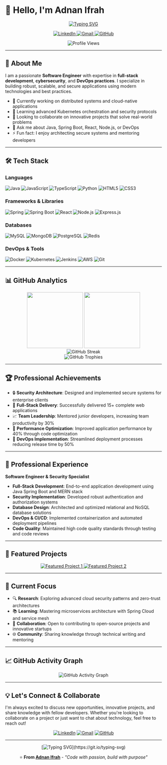 # 👋 Hello, I'm Adnan Ifrah

<div align="center">
  
[![Typing SVG](https://readme-typing-svg.herokuapp.com?font=Fira+Code&weight=500&size=32&pause=1000&color=0891B2&center=true&vCenter=true&width=600&lines=Software+Engineer;Security+Expert;Full-Stack+Developer;DevOps+Enthusiast)](https://git.io/typing-svg)

</div>

<p align="center">
  <a href="https://www.linkedin.com/in/adnan-ifrah-a5286a270/">
    <img src="https://img.shields.io/badge/LinkedIn-0077B5?style=for-the-badge&logo=linkedin&logoColor=white" alt="LinkedIn">
  </a>
  <a href="mailto:ifrahadnan61@gmail.com">
    <img src="https://img.shields.io/badge/Gmail-D14836?style=for-the-badge&logo=gmail&logoColor=white" alt="Gmail">
  </a>
  <a href="https://github.com/ifrah-adnan">
    <img src="https://img.shields.io/badge/GitHub-100000?style=for-the-badge&logo=github&logoColor=white" alt="GitHub">
  </a>
</p>

<p align="center">
  <img src="https://komarev.com/ghpvc/?username=ifrah-adnan&color=0891b2&style=flat-square&label=Profile+Views" alt="Profile Views">
</p>

---

## 🎯 About Me

I am a passionate **Software Engineer** with expertise in **full-stack development**, **cybersecurity**, and **DevOps practices**. I specialize in building robust, scalable, and secure applications using modern technologies and best practices.

- 🔭 Currently working on distributed systems and cloud-native applications
- 🌱 Learning advanced Kubernetes orchestration and security protocols
- 👯 Looking to collaborate on innovative projects that solve real-world problems
- 💬 Ask me about Java, Spring Boot, React, Node.js, or DevOps
- ⚡ Fun fact: I enjoy architecting secure systems and mentoring developers

---

## 🛠️ Tech Stack

### Languages
<p align="left">
  <img src="https://img.shields.io/badge/Java-ED8B00?style=for-the-badge&logo=openjdk&logoColor=white" alt="Java">
  <img src="https://img.shields.io/badge/JavaScript-F7DF1E?style=for-the-badge&logo=JavaScript&logoColor=black" alt="JavaScript">
  <img src="https://img.shields.io/badge/TypeScript-007ACC?style=for-the-badge&logo=typescript&logoColor=white" alt="TypeScript">
  <img src="https://img.shields.io/badge/Python-3776AB?style=for-the-badge&logo=python&logoColor=white" alt="Python">
  <img src="https://img.shields.io/badge/HTML5-E34F26?style=for-the-badge&logo=html5&logoColor=white" alt="HTML5">
  <img src="https://img.shields.io/badge/CSS3-1572B6?style=for-the-badge&logo=css3&logoColor=white" alt="CSS3">
</p>

### Frameworks & Libraries
<p align="left">
  <img src="https://img.shields.io/badge/Spring-6DB33F?style=for-the-badge&logo=spring&logoColor=white" alt="Spring">
  <img src="https://img.shields.io/badge/Spring_Boot-F2F4F9?style=for-the-badge&logo=spring-boot" alt="Spring Boot">
  <img src="https://img.shields.io/badge/React-20232A?style=for-the-badge&logo=react&logoColor=61DAFB" alt="React">
  <img src="https://img.shields.io/badge/Node.js-43853D?style=for-the-badge&logo=node.js&logoColor=white" alt="Node.js">
  <img src="https://img.shields.io/badge/Express.js-404D59?style=for-the-badge" alt="Express.js">
</p>

### Databases
<p align="left">
  <img src="https://img.shields.io/badge/MySQL-005C84?style=for-the-badge&logo=mysql&logoColor=white" alt="MySQL">
  <img src="https://img.shields.io/badge/MongoDB-4EA94B?style=for-the-badge&logo=mongodb&logoColor=white" alt="MongoDB">
  <img src="https://img.shields.io/badge/PostgreSQL-316192?style=for-the-badge&logo=postgresql&logoColor=white" alt="PostgreSQL">
  <img src="https://img.shields.io/badge/Redis-DC382D?style=for-the-badge&logo=redis&logoColor=white" alt="Redis">
</p>

### DevOps & Tools
<p align="left">
  <img src="https://img.shields.io/badge/Docker-2CA5E0?style=for-the-badge&logo=docker&logoColor=white" alt="Docker">
  <img src="https://img.shields.io/badge/Kubernetes-326ce5.svg?&style=for-the-badge&logo=kubernetes&logoColor=white" alt="Kubernetes">
  <img src="https://img.shields.io/badge/Jenkins-D24939?style=for-the-badge&logo=Jenkins&logoColor=white" alt="Jenkins">
  <img src="https://img.shields.io/badge/Amazon_AWS-FF9900?style=for-the-badge&logo=amazonaws&logoColor=white" alt="AWS">
  <img src="https://img.shields.io/badge/Git-F05032?style=for-the-badge&logo=git&logoColor=white" alt="Git">
</p>

---

## 📊 GitHub Analytics

<div align="center">
  <img height="180em" src="https://github-readme-stats.vercel.app/api?username=ifrah-adnan&show_icons=true&theme=tokyonight&include_all_commits=true&count_private=true"/>
  <img height="180em" src="https://github-readme-stats.vercel.app/api/top-langs/?username=ifrah-adnan&layout=compact&langs_count=8&theme=tokyonight"/>
</div>

<div align="center">
  <img src="https://github-readme-streak-stats.herokuapp.com/?user=ifrah-adnan&theme=tokyonight" alt="GitHub Streak"/>
</div>

<div align="center">
  <img src="https://github-profile-trophy.vercel.app/?username=ifrah-adnan&theme=tokyonight&column=6&margin-w=15&margin-h=15&no-bg=false&no-frame=false" alt="GitHub Trophies"/>
</div>

---

## 🏆 Professional Achievements

- 🔒 **Security Architecture**: Designed and implemented secure systems for enterprise clients
- 🚀 **Full-Stack Delivery**: Successfully delivered 15+ complete web applications
- 📈 **Team Leadership**: Mentored junior developers, increasing team productivity by 30%
- 🏅 **Performance Optimization**: Improved application performance by 40% through code optimization
- 🔧 **DevOps Implementation**: Streamlined deployment processes reducing release time by 50%

---

## 💼 Professional Experience

**Software Engineer & Security Specialist**
- **Full-Stack Development**: End-to-end application development using Java Spring Boot and MERN stack
- **Security Implementation**: Developed robust authentication and authorization systems
- **Database Design**: Architected and optimized relational and NoSQL database solutions
- **DevOps & CI/CD**: Implemented containerization and automated deployment pipelines
- **Code Quality**: Maintained high code quality standards through testing and code reviews

---

## 🌟 Featured Projects

<div align="center">
  <a href="https://github.com/ifrah-adnan/project1">
    <img src="https://github-readme-stats.vercel.app/api/pin/?username=ifrah-adnan&repo=project1&theme=tokyonight" alt="Featured Project 1">
  </a>
  <a href="https://github.com/ifrah-adnan/project2">
    <img src="https://github-readme-stats.vercel.app/api/pin/?username=ifrah-adnan&repo=project2&theme=tokyonight" alt="Featured Project 2">
  </a>
</div>

---

## 🎯 Current Focus

- 🔍 **Research**: Exploring advanced cloud security patterns and zero-trust architectures
- 📚 **Learning**: Mastering microservices architecture with Spring Cloud and service mesh
- 🤝 **Collaboration**: Open to contributing to open-source projects and innovative startups
- 🌐 **Community**: Sharing knowledge through technical writing and mentoring

---

## 📈 GitHub Activity Graph

<div align="center">
  <img src="https://github-readme-activity-graph.vercel.app/graph?username=ifrah-adnan&theme=tokyo-night&bg_color=1a1b27&color=70a5fd&line=bf91f3&point=38bdae&area=true&hide_border=true" alt="GitHub Activity Graph">
</div>

---

## 💡 Let's Connect & Collaborate

I'm always excited to discuss new opportunities, innovative projects, and share knowledge with fellow developers. Whether you're looking to collaborate on a project or just want to chat about technology, feel free to reach out!

<div align="center">
  
[![LinkedIn](https://img.shields.io/badge/LinkedIn-Connect-0077B5?style=for-the-badge&logo=linkedin&logoColor=white)](https://www.linkedin.com/in/adnan-ifrah-a5286a270/)
[![Gmail](https://img.shields.io/badge/Gmail-Contact-D14836?style=for-the-badge&logo=gmail&logoColor=white)](mailto:ifrahadnan61@gmail.com)
[![GitHub](https://img.shields.io/badge/GitHub-Follow-100000?style=for-the-badge&logo=github&logoColor=white)](https://github.com/ifrah-adnan)

</div>

---

<div align="center">
  
[![Typing SVG](https://readme-typing-svg.herokuapp.com?font=Fira+Code&weight=400&size=20&pause=1000&color=0891B2&center=true&vCenter=true&width=600&lines=Thanks+for+visiting+my+profile!;Let's+build+something+amazing+together!;Always+ready+for+new+challenges!)](https://git.io/typing-svg)

⭐ **From [Adnan Ifrah](https://github.com/ifrah-adnan)** - *"Code with passion, build with purpose"*

</div>
